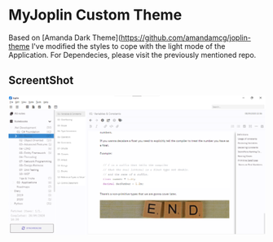 # MyJoplin Custom Theme 
Based on [Amanda Dark Theme](https://github.com/amandamcg/joplin-theme I've modified the styles to cope with the light mode of the Application.
For Dependecies, please visit the previously mentioned repo.

## ScreentShot
![screenshot](/screenshot/ss.png)
